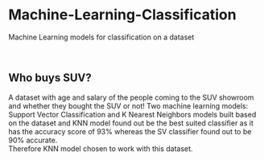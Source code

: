 # Machine-Learning-Classification
Machine Learning models for classification on a dataset 

</br>
<h2>Who buys SUV?</h2>
A dataset with age and salary of the people coming to the SUV showroom and whether they bought the SUV or not!
Two machine learning models: Support Vector Classification and K Nearest Neighbors models built based on the dataset and KNN model found out be the best suited classifier as it has the accuracy score of 93% whereas the SV classifier found out to be 90% accurate.</br>
Therefore KNN model chosen to work with this dataset.
